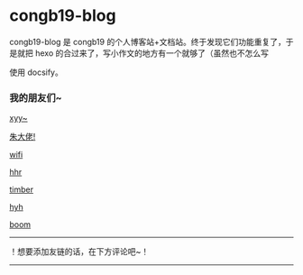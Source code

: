 # congb19-blog

congb19-blog 是 congb19 的个人博客站+文档站。终于发现它们功能重复了，于是就把 hexo 的合过来了，写小作文的地方有一个就够了（虽然也不怎么写

使用 docsify。

### 我的朋友们~

[xyy~](http://www.xuyuyan.cn/)

[朱大佬!](https://www.zhuxingzhao.com/link)

[wifi](https://blog.wifi9984.cn/)

[hhr](https://www.huhaorui.com/)

[timber](https://blog.timber3252.me/)

[hyh](https://ethanwong.me/)

[boom](https://www.lingzhicheng.cn/)

---

！想要添加友链的话，在下方评论吧~！

---
